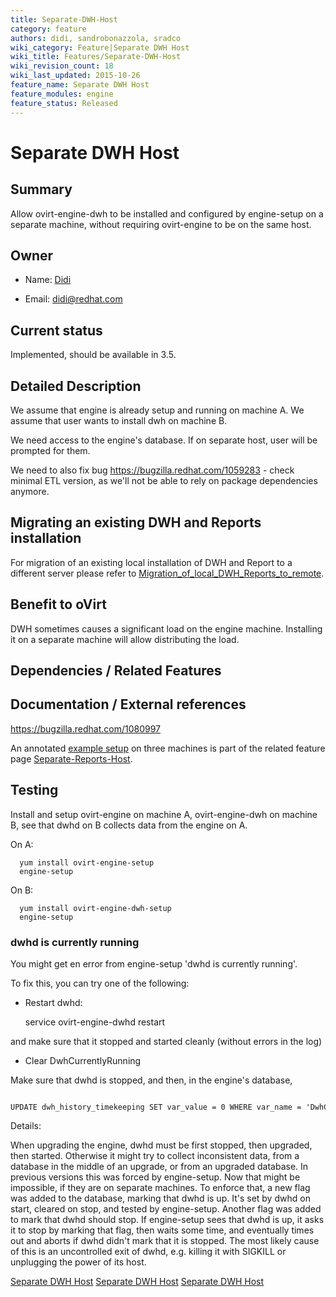 ```yaml
---
title: Separate-DWH-Host
category: feature
authors: didi, sandrobonazzola, sradco
wiki_category: Feature|Separate DWH Host
wiki_title: Features/Separate-DWH-Host
wiki_revision_count: 18
wiki_last_updated: 2015-10-26
feature_name: Separate DWH Host
feature_modules: engine
feature_status: Released
---
```


# Separate DWH Host

## Summary

Allow ovirt-engine-dwh to be installed and configured by engine-setup on a separate machine, without requiring ovirt-engine to be on the same host.

## Owner

*   Name: [ Didi](User:Didi)

<!-- -->

*   Email: <didi@redhat.com>

## Current status

Implemented, should be available in 3.5.

## Detailed Description

We assume that engine is already setup and running on machine A. We assume that user wants to install dwh on machine B.

We need access to the engine's database. If on separate host, user will be prompted for them.

We need to also fix bug <https://bugzilla.redhat.com/1059283> - check minimal ETL version, as we'll not be able to rely on package dependencies anymore.

## Migrating an existing DWH and Reports installation

For migration of an existing local installation of DWH and Report to a different server please refer to [Migration_of_local_DWH_Reports_to_remote](/develop/release-management/features/engine/migration-of-local-dwh-reports-to-remote/).

## Benefit to oVirt

DWH sometimes causes a significant load on the engine machine. Installing it on a separate machine will allow distributing the load.

## Dependencies / Related Features

## Documentation / External references

<https://bugzilla.redhat.com/1080997>

An annotated [example setup](/develop/release-management/features/engine/separate-reports-host/#example-setup) on three machines is part of the related feature page [Separate-Reports-Host](/develop/release-management/features/engine/separate-reports-host/).

## Testing

Install and setup ovirt-engine on machine A, ovirt-engine-dwh on machine B, see that dwhd on B collects data from the engine on A.

On A:

      yum install ovirt-engine-setup
      engine-setup

On B:

      yum install ovirt-engine-dwh-setup
      engine-setup


### dwhd is currently running

You might get en error from engine-setup 'dwhd is currently running'.

To fix this, you can try one of the following:

*   Restart dwhd:

      service ovirt-engine-dwhd restart

and make sure that it stopped and started cleanly (without errors in the log)

*   Clear DwhCurrentlyRunning

Make sure that dwhd is stopped, and then, in the engine's database,

      UPDATE dwh_history_timekeeping SET var_value = 0 WHERE var_name = 'DwhCurrentlyRunning';

Details:

When upgrading the engine, dwhd must be first stopped, then upgraded, then started. Otherwise it might try to collect inconsistent data, from a database in the middle of an upgrade, or from an upgraded database. In previous versions this was forced by engine-setup. Now that might be impossible, if they are on separate machines. To enforce that, a new flag was added to the database, marking that dwhd is up. It's set by dwhd on start, cleared on stop, and tested by engine-setup. Another flag was added to mark that dwhd should stop. If engine-setup sees that dwhd is up, it asks it to stop by marking that flag, then waits some time, and eventually times out and aborts if dwhd didn't mark that it is stopped. The most likely cause of this is an uncontrolled exit of dwhd, e.g. killing it with SIGKILL or unplugging the power of its host.


[Separate DWH Host](/develop/release-management/features/) [Separate DWH Host](/develop/release-management/releases/3.5/feature/) [Separate DWH Host](Category:Integration)
